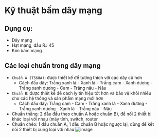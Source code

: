 # Kỹ thuật bấm dây mạng 
## Dụng cụ:
- Dây mạng
- Hạt mạng, đầu RJ 45
- Kìm bấm mạng
## Các loại chuẩn trong dây mạng
- `Chuẩn A (T568A)`: được thiết kế để tương thích với các dây cũ hơn
  - Cách đấu dây: Trắng xanh lá - Xanh lá - Trắng cam - Xanh dương - Trắng xanh dương - Cam - Trắng nâu - Nâu
- `Chuẩn B`: được thiết kế để cách ly tín hiệu tốt hơn và bảo vệ khỏi nhiễu cho các hệ thống và sản phẩm mạng mới hơn 
  - Cách đấu dây: Trắng cam - Cam - Trắng xanh lá - Xanh dương - Trắng xanh dương - Xanh lá - Trắng nâu - Nâu
- Chuẩn thẳng: 2 đầu đấu theo chuẩn A hoặc chuẩn B), để nối 2 thiết bị khác loại với nhau (máy tính, switch, router
- Chuẩn chéo: 1 đầu chuẩn A, 1 đầu chuẩn B hoặc ngược lại, dùng để kết nối 2 thiết bị cùng loại với nhau
![image](https://github.com/user-attachments/assets/649c7a2e-49db-460a-9c7f-26cb79735b37)
